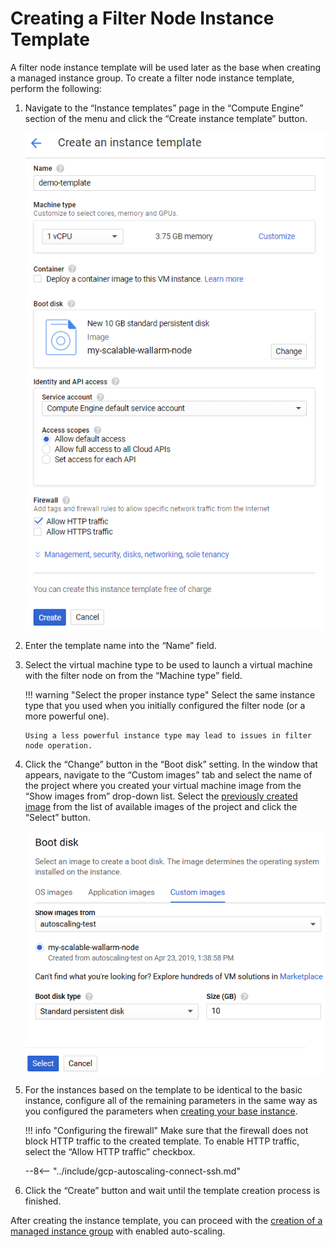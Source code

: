 #  Creating a Filter Node Instance Template

[img-creating-template]:                ../../../images/installation-gcp/auto-scaling/common/autoscaling-group-guide/create-instance-template.png
[img-selecting-image]:                  ../../../images/installation-gcp/auto-scaling/common/autoscaling-group-guide/select-image.png

[link-creating-image]:                  create-image.md
[link-creating-instance-group]:         creating-autoscaling-group.md

A filter node instance template will be used later as the base when creating a managed instance group. To create a filter node instance template, perform the following:

1.  Navigate to the “Instance templates” page in the “Compute Engine” section of the menu and click the “Create instance template” button.
    
    ![!Creating an instance template][img-creating-template]
    
2.  Enter the template name into the “Name” field.
3.  Select the virtual machine type to be used to launch a virtual machine with the filter node on from the “Machine type” field. 

    !!! warning "Select the proper instance type"
        Select the same instance type that you used when you initially configured the filter node (or a more powerful one).
        
        Using a less powerful instance type may lead to issues in filter node operation.

4.  Click the “Change” button in the “Boot disk” setting. In the window that appears, navigate to the “Custom images” tab and select the name of the project where you created your virtual machine image from the “Show images from” drop-down list. Select the [previously created image][link-creating-image] from the list of available images of the project and click the “Select” button.

    ![!Selecting an image][img-selecting-image]
    
5.  For the instances based on the template to be identical to the basic instance, configure all of the remaining parameters in the same way as you configured the parameters when [creating your base instance][link-creating-image].
    
    !!! info "Configuring the firewall"
        Make sure that the firewall does not block HTTP traffic to the created template. To enable HTTP traffic, select the “Allow HTTP traffic” checkbox.
    
    --8<-- "../include/gcp-autoscaling-connect-ssh.md"

6.  Click the “Create” button and wait until the template creation process is finished. 

After creating the instance template, you can proceed with the [creation of a managed instance group][link-creating-instance-group] with enabled auto-scaling.
